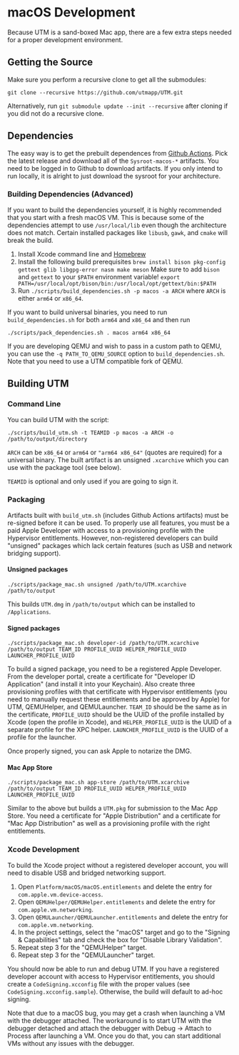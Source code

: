 # macOS Development

Because UTM is a sand-boxed Mac app, there are a few extra steps needed for a proper development environment.

## Getting the Source

Make sure you perform a recursive clone to get all the submodules:
```
git clone --recursive https://github.com/utmapp/UTM.git
```

Alternatively, run `git submodule update --init --recursive` after cloning if you did not do a recursive clone.

## Dependencies

The easy way is to get the prebuilt dependences from [Github Actions][1]. Pick the latest release and download all of the `Sysroot-macos-*` artifacts. You need to be logged in to Github to download artifacts. If you only intend to run locally, it is alright to just download the sysroot for your architecture.

### Building Dependencies (Advanced)

If you want to build the dependencies yourself, it is highly recommended that you start with a fresh macOS VM. This is because some of the dependencies attempt to use `/usr/local/lib` even though the architecture does not match. Certain installed packages like `libusb`, `gawk`, and `cmake` will break the build.

1. Install Xcode command line and [Homebrew][1]
2. Install the following build prerequisites
    `brew install bison pkg-config gettext glib libgpg-error nasm make meson`
   Make sure to add `bison` and `gettext` to your `$PATH` environment variable!
	`export PATH=/usr/local/opt/bison/bin:/usr/local/opt/gettext/bin:$PATH`
3. Run `./scripts/build_dependencies.sh -p macos -a ARCH` where `ARCH` is either `arm64` or `x86_64`.

If you want to build universal binaries, you need to run `build_dependencies.sh` for both `arm64` and `x86_64` and then run

```
./scripts/pack_dependencies.sh . macos arm64 x86_64
```

If you are developing QEMU and wish to pass in a custom path to QEMU, you can use the `-q PATH_TO_QEMU_SOURCE` option to `build_dependencies.sh`. Note that you need to use a UTM compatible fork of QEMU.

## Building UTM

### Command Line

You can build UTM with the script:

```
./scripts/build_utm.sh -t TEAMID -p macos -a ARCH -o /path/to/output/directory
```

`ARCH` can be `x86_64` or `arm64` or `"arm64 x86_64"` (quotes are required) for a universal binary. The built artifact is an unsigned `.xcarchive` which you can use with the package tool (see below).

`TEAMID` is optional and only used if you are going to sign it.

### Packaging

Artifacts built with `build_utm.sh` (includes Github Actions artifacts) must be re-signed before it can be used. To properly use all features, you must be a paid Apple Developer with access to a provisioning profile with the Hypervisor entitlements. However, non-registered developers can build "unsigned" packages which lack certain features (such as USB and network bridging support).

#### Unsigned packages

```
./scripts/package_mac.sh unsigned /path/to/UTM.xcarchive /path/to/output
```

This builds `UTM.dmg` in `/path/to/output` which can be installed to `/Applications`.

#### Signed packages

```
./scripts/package_mac.sh developer-id /path/to/UTM.xcarchive /path/to/output TEAM_ID PROFILE_UUID HELPER_PROFILE_UUID LAUNCHER_PROFILE_UUID
```

To build a signed package, you need to be a registered Apple Developer. From the developer portal, create a certificate for "Developer ID Application" (and install it into your Keychain). Also create three provisioning profiles with that certificate with Hypervisor entitlements (you need to manually request these entitlements and be approved by Apple) for UTM, QEMUHelper, and QEMULauncher. `TEAM_ID` should be the same as in the certificate, `PROFILE_UUID` should be the UUID of the profile installed by Xcode (open the profile in Xcode), and `HELPER_PROFILE_UUID` is the UUID of a separate profile for the XPC helper. `LAUNCHER_PROFILE_UUID` is the UUID of a profile for the launcher.

Once properly signed, you can ask Apple to notarize the DMG.

#### Mac App Store

```
./scripts/package_mac.sh app-store /path/to/UTM.xcarchive /path/to/output TEAM_ID PROFILE_UUID HELPER_PROFILE_UUID LAUNCHER_PROFILE_UUID
```

Similar to the above but builds a `UTM.pkg` for submission to the Mac App Store. You need a certificate for "Apple Distribution" and a certificate for "Mac App Distribution" as well as a provisioning profile with the right entitlements.

### Xcode Development

To build the Xcode project without a registered developer account, you will need to disable USB and bridged networking support.

1. Open `Platform/macOS/macOS.entitlements` and delete the entry for `com.apple.vm.device-access`.
2. Open `QEMUHelper/QEMUHelper.entitlements` and delete the entry for `com.apple.vm.networking`.
2. Open `QEMULauncher/QEMULauncher.entitlements` and delete the entry for `com.apple.vm.networking`.
3. In the project settings, select the "macOS" target and go to the "Signing & Capabilities" tab and check the box for "Disable Library Validation".
4. Repeat step 3 for the "QEMUHelper" target.
5. Repeat step 3 for the "QEMULauncher" target.

You should now be able to run and debug UTM. If you have a registered developer account with access to Hypervisor entitlements, you should create a `CodeSigning.xcconfig` file with the proper values (see `CodeSigning.xcconfig.sample`). Otherwise, the build will default to ad-hoc signing.

Note that due to a macOS bug, you may get a crash when launching a VM with the debugger attached. The workaround is to start UTM with the debugger detached and attach the debugger with Debug -> Attach to Process after launching a VM. Once you do that, you can start additional VMs without any issues with the debugger.

[1]: https://github.com/utmapp/UTM/actions?query=event%3Arelease+workflow%3ABuild
[2]: https://brew.sh
